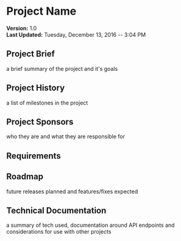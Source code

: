 # Project Name
**Version:** 1.0   
**Last Updated:** Tuesday, December 13, 2016 -- 3:04 PM


## Project Brief
a brief summary of the project and it's goals

## Project History
a list of milestones in the project

## Project Sponsors
who they are and what they are responsible for

## Requirements

## Roadmap
future releases planned and features/fixes expected

## Technical Documentation
a summary of tech used, documentation around API endpoints and considerations for use with other projects
